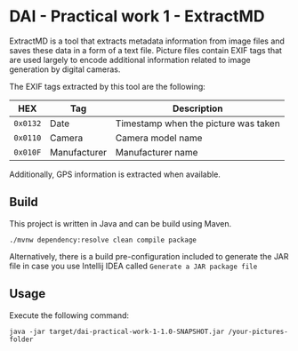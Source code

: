 # DAI - Practical work 1 - ExtractMD

ExtractMD is a tool that extracts metadata information from image files and saves these data in a form of a text file. Picture files contain EXIF tags that are used largely to encode additional information related to image generation by digital cameras.

The EXIF tags extracted by this tool are the following:

HEX | Tag          | Description
--- |--------------| -----------
`0x0132` | Date         | Timestamp when the picture was taken
`0x0110` | Camera       | Camera model name 
`0x010F` | Manufacturer | Manufacturer name 

Additionally, GPS information is extracted when available.
## Build

This project is written in Java and can be build using Maven.

`./mvnw dependency:resolve clean compile package`

Alternatively, there is a build pre-configuration included to generate the JAR file in case you use Intellij IDEA called `Generate a JAR package file`

## Usage

Execute the following command:

`java -jar target/dai-practical-work-1-1.0-SNAPSHOT.jar /your-pictures-folder`